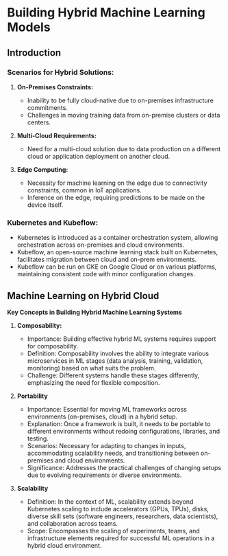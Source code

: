 # Building Hybrid Machine Learning Models

## Introduction

### Scenarios for Hybrid Solutions:

1. **On-Premises Constraints:**

   - Inability to be fully cloud-native due to on-premises infrastructure commitments.
   - Challenges in moving training data from on-premise clusters or data centers.

2. **Multi-Cloud Requirements:**

   - Need for a multi-cloud solution due to data production on a different cloud or application deployment on another cloud.

3. **Edge Computing:**
   - Necessity for machine learning on the edge due to connectivity constraints, common in IoT applications.
   - Inference on the edge, requiring predictions to be made on the device itself.

### Kubernetes and Kubeflow:

- Kubernetes is introduced as a container orchestration system, allowing orchestration across on-premises and cloud environments.
- Kubeflow, an open-source machine learning stack built on Kubernetes, facilitates migration between cloud and on-prem environments.
- Kubeflow can be run on GKE on Google Cloud or on various platforms, maintaining consistent code with minor configuration changes.

## Machine Learning on Hybrid Cloud

**Key Concepts in Building Hybrid Machine Learning Systems**

1. **Composability:**

   - Importance: Building effective hybrid ML systems requires support for composability.
   - Definition: Composability involves the ability to integrate various microservices in ML stages (data analysis, training, validation, monitoring) based on what suits the problem.
   - Challenge: Different systems handle these stages differently, emphasizing the need for flexible composition.

2. **Portability**

   - Importance: Essential for moving ML frameworks across environments (on-premises, cloud) in a hybrid setup.
   - Explanation: Once a framework is built, it needs to be portable to different environments without redoing configurations, libraries, and testing.
   - Scenarios: Necessary for adapting to changes in inputs, accommodating scalability needs, and transitioning between on-premises and cloud environments.
   - Significance: Addresses the practical challenges of changing setups due to evolving requirements or diverse environments.

3. **Scalability**
   - Definition: In the context of ML, scalability extends beyond Kubernetes scaling to include accelerators (GPUs, TPUs), disks, diverse skill sets (software engineers, researchers, data scientists), and collaboration across teams.
   - Scope: Encompasses the scaling of experiments, teams, and infrastructure elements required for successful ML operations in a hybrid cloud environment.
